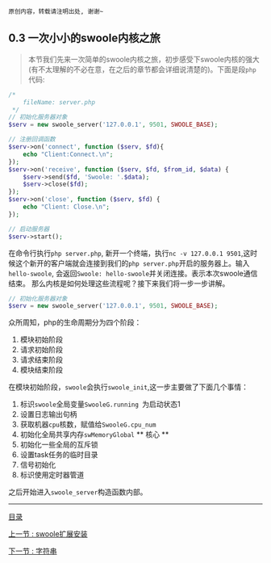 ```
原创内容，转载请注明出处, 谢谢~
```

## 0.3 一次小小的swoole内核之旅

> 本节我们先来一次简单的swoole内核之旅，初步感受下swoole内核的强大(有不太理解的不必在意，在之后的章节都会详细说清楚的)。下面是段`php`代码:

~~~php
/*
	fileName: server.php
 */
// 初始化服务器对象
$serv = new swoole_server('127.0.0.1', 9501, SWOOLE_BASE);

// 注册回调函数
$serv->on('connect', function ($serv, $fd){
    echo "Client:Connect.\n";
});
$serv->on('receive', function ($serv, $fd, $from_id, $data) {
    $serv->send($fd, 'Swoole: '.$data);
    $serv->close($fd);
});
$serv->on('close', function ($serv, $fd) {
    echo "Client: Close.\n";
});

// 启动服务器
$serv->start();
~~~

在命令行执行`php server.php`, 新开一个终端，执行`nc -v 127.0.0.1 9501`,这时候这个新开的客户端就会连接到我们的`php server.php`开启的服务器上。输入`hello-swoole`, 会返回`Swoole: hello-swoole`并关闭连接。表示本次swoole通信结束。
那么内核是如何处理这些流程呢？接下来我们将一步一步讲解。

~~~php
// 初始化服务器对象
$serv = new swoole_server('127.0.0.1', 9501, SWOOLE_BASE);
~~~

众所周知，php的生命周期分为四个阶段：

1. 模块初始阶段
2. 请求初始阶段
3. 请求结束阶段
4. 模块结束阶段

在模块初始阶段，`swoole`会执行`swoole_init`,这一步主要做了下面几个事情：

1. 标识`swoole`全局变量`SwooleG.running `为启动状态1
2. 设置日志输出句柄
3. 获取机器`cpu`核数，赋值给`SwooleG.cpu_num`
4. 初始化全局共享内存`swMemoryGlobal` ** 核心 **
5. 初始化一些全局的互斥锁
6. 设置task任务的临时目录
7. 信号初始化
8. 标识使用定时器管道

之后开始进入`swoole_server`构造函数内部。

















---

[目录](../README.md)

[上一节 : swoole扩展安装](./02.install.md)

[下一节 : 字符串](../01/01.string.md)